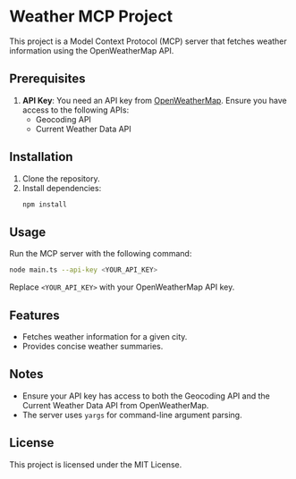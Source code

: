 # Weather MCP Project

This project is a Model Context Protocol (MCP) server that fetches weather information using the OpenWeatherMap API.

## Prerequisites

1. **API Key**: You need an API key from [OpenWeatherMap](https://openweathermap.org/). Ensure you have access to the following APIs:
   - Geocoding API
   - Current Weather Data API

## Installation

1. Clone the repository.
2. Install dependencies:
   ```bash
   npm install
   ```

## Usage

Run the MCP server with the following command:
```bash
node main.ts --api-key <YOUR_API_KEY>
```
Replace `<YOUR_API_KEY>` with your OpenWeatherMap API key.

## Features

- Fetches weather information for a given city.
- Provides concise weather summaries.

## Notes

- Ensure your API key has access to both the Geocoding API and the Current Weather Data API from OpenWeatherMap.
- The server uses `yargs` for command-line argument parsing.

## License

This project is licensed under the MIT License.